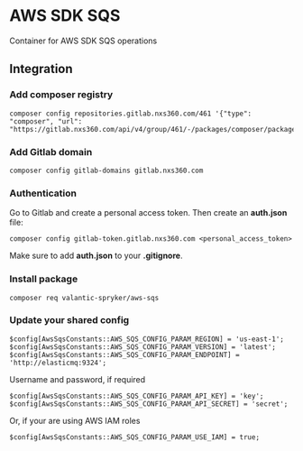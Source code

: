 # AWS SDK SQS

Container for AWS SDK SQS operations

## Integration

### Add composer registry
```
composer config repositories.gitlab.nxs360.com/461 '{"type": "composer", "url": "https://gitlab.nxs360.com/api/v4/group/461/-/packages/composer/packages.json"}'
```

### Add Gitlab domain
```
composer config gitlab-domains gitlab.nxs360.com
```

### Authentication
Go to Gitlab and create a personal access token. Then create an **auth.json** file:
```
composer config gitlab-token.gitlab.nxs360.com <personal_access_token>
```

Make sure to add **auth.json** to your **.gitignore**.

### Install package
```
composer req valantic-spryker/aws-sqs
```

### Update your shared config
```
$config[AwsSqsConstants::AWS_SQS_CONFIG_PARAM_REGION] = 'us-east-1';
$config[AwsSqsConstants::AWS_SQS_CONFIG_PARAM_VERSION] = 'latest';
$config[AwsSqsConstants::AWS_SQS_CONFIG_PARAM_ENDPOINT] = 'http://elasticmq:9324';
```

Username and password, if required
```
$config[AwsSqsConstants::AWS_SQS_CONFIG_PARAM_API_KEY] = 'key';
$config[AwsSqsConstants::AWS_SQS_CONFIG_PARAM_API_SECRET] = 'secret';
```

Or, if your are using AWS IAM roles
```
$config[AwsSqsConstants::AWS_SQS_CONFIG_PARAM_USE_IAM] = true;
```
